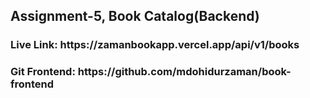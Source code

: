 <h2>Assignment-5, Book Catalog(Backend)</h2>

<h3>Live Link: https://zamanbookapp.vercel.app/api/v1/books</h3>
<h3>Git Frontend: https://github.com/mdohidurzaman/book-frontend</h3>

